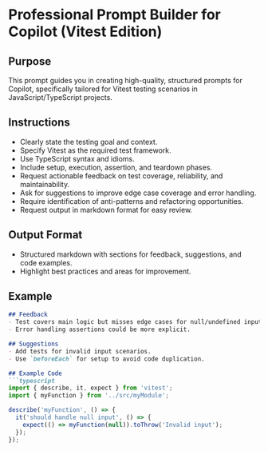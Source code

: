 # Professional Prompt Builder for Copilot (Vitest Edition)

## Purpose
This prompt guides you in creating high-quality, structured prompts for Copilot, specifically tailored for Vitest testing scenarios in JavaScript/TypeScript projects.

## Instructions
- Clearly state the testing goal and context.
- Specify Vitest as the required test framework.
- Use TypeScript syntax and idioms.
- Include setup, execution, assertion, and teardown phases.
- Request actionable feedback on test coverage, reliability, and maintainability.
- Ask for suggestions to improve edge case coverage and error handling.
- Require identification of anti-patterns and refactoring opportunities.
- Request output in markdown format for easy review.

## Output Format
- Structured markdown with sections for feedback, suggestions, and code examples.
- Highlight best practices and areas for improvement.

## Example
```markdown
## Feedback
- Test covers main logic but misses edge cases for null/undefined input.
- Error handling assertions could be more explicit.

## Suggestions
- Add tests for invalid input scenarios.
- Use `beforeEach` for setup to avoid code duplication.

## Example Code
```typescript
import { describe, it, expect } from 'vitest';
import { myFunction } from '../src/myModule';

describe('myFunction', () => {
  it('should handle null input', () => {
    expect(() => myFunction(null)).toThrow('Invalid input');
  });
});
```
```
